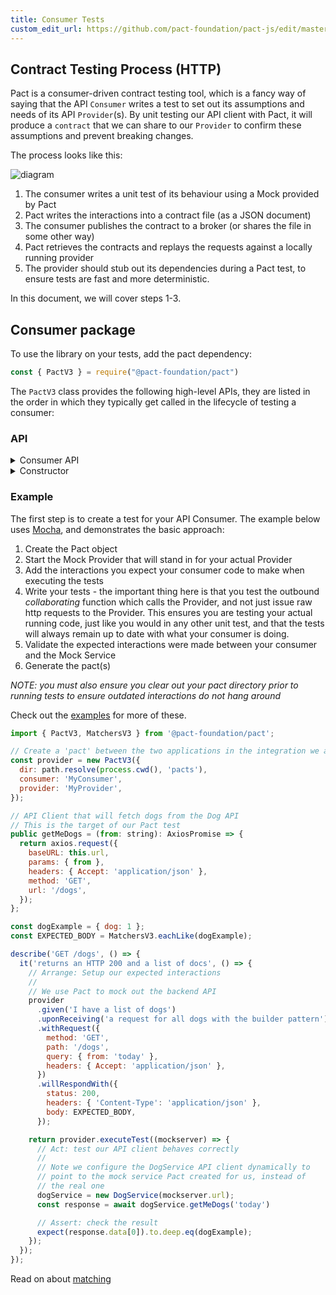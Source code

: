 ```yaml
---
title: Consumer Tests
custom_edit_url: https://github.com/pact-foundation/pact-js/edit/master/docs/consumer.md
---
```

<!-- This file has been synced from the pact-foundation/pact-js repository. Please do not edit it directly. The URL of the source file can be found in the custom_edit_url value above -->

## Contract Testing Process (HTTP)

Pact is a consumer-driven contract testing tool, which is a fancy way of saying that the API `Consumer` writes a test to set out its assumptions and needs of its API `Provider`(s). By unit testing our API client with Pact, it will produce a `contract` that we can share to our `Provider` to confirm these assumptions and prevent breaking changes.

The process looks like this:

![diagram](https://github.com/pact-foundation/pact-js/blob/master/docs/diagrams/summary.png)

1. The consumer writes a unit test of its behaviour using a Mock provided by Pact
1. Pact writes the interactions into a contract file (as a JSON document)
1. The consumer publishes the contract to a broker (or shares the file in some other way)
1. Pact retrieves the contracts and replays the requests against a locally running provider
1. The provider should stub out its dependencies during a Pact test, to ensure tests are fast and more deterministic.

In this document, we will cover steps 1-3.

## Consumer package

To use the library on your tests, add the pact dependency:

```javascript
const { PactV3 } = require("@pact-foundation/pact")
```

The `PactV3` class provides the following high-level APIs, they are listed in the order in which they typically get called in the lifecycle of testing a consumer:

### API

<details><summary>Consumer API</summary>

| API | Options | Description |
|-----|---------|-------------|
| `new PactV3(options)` | See constructor options below | Creates a Mock Server test double of your Provider API. The class is **not** thread safe, but you can run tests in parallel by creating as many instances as you need. |
| `addInteraction(...)`  | `V3Interaction` | Register an expectation on the Mock Server passing in a full `V3Interaction` object, which must be called by your test case(s). You can add multiple interactions per server, however it is recommended to only have one. These will be validated and written to a pact if successful. Alternatively, you may setup the interactions calling the builder methods below|
| `given(...)` | `ProviderStateV3` | The provider state for the interaction |
| `uponReceiving(...)` | string | The scenario name. The combination of `given` and `uponReceiving` must be unique in the pact file |
| `withRequest(...)` | `V3Request` | The HTTP request info |
| `withRequestBinaryFile(...)` | - | Similar to `withRequest` however you can also specify a path to a file to upload and its content type |
| `withRequestMultipartFileUpload(...)` | - | Similar to `withRequest` however you can also specify a path to a file to upload, its content type and the mime part name|
| `willRespondWith(...)` | `V3Response` | The HTTP response details |
| `withResponseBinaryFile(...)` | - | Similar to `withResponse` however you can also specify a path to a file to receive and its content type |
| `withResponseMultipartFileUpload(...)` | - | Similar to `withResponse` however you can also specify a path to a file to receive, its content type and the mime part name | |
| `executeTest(...)` | - | Executes a user defined function, passing in details of the dynamic mock service for use in the test. If successful, the pact file is updated	 |
</details>

<details><summary>Constructor</summary>

| Parameter           | Required? | Type    | Description                                                                                              |
| ------------------- | --------- | ------- | -------------------------------------------------------------------------------------------------------- |
| `consumer`          | yes       | string  | The name of the consumer                                                                                 |
| `provider`          | yes       | string  | The name of the provider                                                                                 |
| `port`              | no        | number  | The port to run the mock service on, defaults to a random machine assigned available port                                                    |
| `host`              | no        | string  | The host to run the mock service, defaults to 127.0.0.1                                                  |
| `tls`               | no        | boolean | flag to identify which protocol to be used (default false, HTTP)                                       |
| `dir`               | no        | string  | Directory to output pact files                                                                           |
| `log`               | no        | string  | File to log to                                                                                           |
| `logLevel`          | no        | string  | Log level: one of 'trace', 'debug', 'info', 'error', 'fatal' or 'warn'                                   |
| `spec`              | no        | number  | Pact specification version (defaults to 2)                                                               |
| `cors`              | no        | boolean | Allow CORS OPTION requests to be accepted, defaults to false                                             |
| `timeout`           | no        | number  | The time to wait for the mock server tq5o start up in milliseconds. Defaults to 30 seconds (30000)         |

</details>

### Example

The first step is to create a test for your API Consumer. The example below uses [Mocha](https://mochajs.org), and demonstrates the basic approach:

1.  Create the Pact object
1.  Start the Mock Provider that will stand in for your actual Provider
1.  Add the interactions you expect your consumer code to make when executing the tests
1.  Write your tests - the important thing here is that you test the outbound _collaborating_ function which calls the Provider, and not just issue raw http requests to the Provider. This ensures you are testing your actual running code, just like you would in any other unit test, and that the tests will always remain up to date with what your consumer is doing.
1.  Validate the expected interactions were made between your consumer and the Mock Service
1.  Generate the pact(s)

_NOTE: you must also ensure you clear out your pact directory prior to running tests to ensure outdated interactions do not hang around_

Check out the [examples](https://github.com/pact-foundation/pact-js/tree/master/examples/) for more of these.

```js
import { PactV3, MatchersV3 } from '@pact-foundation/pact';

// Create a 'pact' between the two applications in the integration we are testing
const provider = new PactV3({
  dir: path.resolve(process.cwd(), 'pacts'),
  consumer: 'MyConsumer',
  provider: 'MyProvider',
});

// API Client that will fetch dogs from the Dog API
// This is the target of our Pact test
public getMeDogs = (from: string): AxiosPromise => {
  return axios.request({
    baseURL: this.url,
    params: { from },
    headers: { Accept: 'application/json' },
    method: 'GET',
    url: '/dogs',
  });
};

const dogExample = { dog: 1 };
const EXPECTED_BODY = MatchersV3.eachLike(dogExample);

describe('GET /dogs', () => {
  it('returns an HTTP 200 and a list of docs', () => {
    // Arrange: Setup our expected interactions
    //
    // We use Pact to mock out the backend API
    provider
      .given('I have a list of dogs')
      .uponReceiving('a request for all dogs with the builder pattern')
      .withRequest({
        method: 'GET',
        path: '/dogs',
        query: { from: 'today' },
        headers: { Accept: 'application/json' },
      })
      .willRespondWith({
        status: 200,
        headers: { 'Content-Type': 'application/json' },
        body: EXPECTED_BODY,
      });

    return provider.executeTest((mockserver) => {
      // Act: test our API client behaves correctly
      //
      // Note we configure the DogService API client dynamically to 
      // point to the mock service Pact created for us, instead of 
      // the real one
      dogService = new DogService(mockserver.url);
      const response = await dogService.getMeDogs('today')

      // Assert: check the result
      expect(response.data[0]).to.deep.eq(dogExample);
    });
  });
});
```

Read on about [matching](/implementation_guides/javascript/docs/matching)
